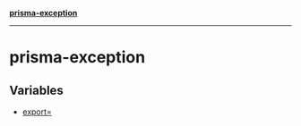 [**prisma-exception**](README.md)

***

# prisma-exception

## Variables

- [export=](variables/export=.md)
